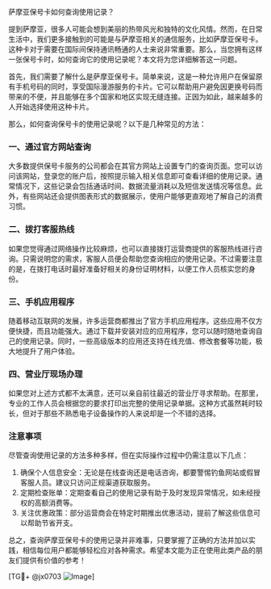 萨摩亚保号卡如何查询使用记录？

提到萨摩亚，很多人可能会想到美丽的热带风光和独特的文化风情。然而，在日常生活中，我们更多接触到的可能是与萨摩亚相关的通信服务，比如萨摩亚保号卡。这种卡对于需要在国际间保持通讯畅通的人士来说非常重要。那么，当您拥有这样一张保号卡时，如何查询它的使用记录呢？本文将为您详细解答这一问题。

首先，我们需要了解什么是萨摩亚保号卡。简单来说，这是一种允许用户在保留原有手机号码的同时，享受国际漫游服务的卡片。它可以帮助用户避免因更换号码而带来的不便，并且能够在多个国家和地区实现无缝连接。正因为如此，越来越多的人开始选择使用这种卡片。

那么，如何查询保号卡的使用记录呢？以下是几种常见的方法：

### 一、通过官方网站查询

大多数提供保号卡服务的公司都会在其官方网站上设置专门的查询页面。您可以访问该网站，登录您的账户后，按照提示输入相关信息即可查看详细的使用记录。通常情况下，这些记录会包括通话时间、数据流量消耗以及短信发送情况等信息。此外，有些网站还会提供图表形式的数据展示，使用户能够更直观地了解自己的消费习惯。

### 二、拨打客服热线

如果您觉得通过网络操作比较麻烦，也可以直接拨打运营商提供的客服热线进行咨询。只需说明您的需求，客服人员便会帮助您查询相应的使用记录。不过需要注意的是，在拨打电话时最好准备好相关的身份证明材料，以便工作人员核实您的身份。

### 三、手机应用程序

随着移动互联网的发展，许多运营商都推出了官方手机应用程序。这些应用不仅方便快捷，而且功能强大。通过下载并安装对应的应用程序，您可以随时随地查询自己的使用记录。同时，一些高级版本的应用还支持在线充值、修改套餐等功能，极大地提升了用户体验。

### 四、营业厅现场办理

如果您对上述方式都不太满意，还可以亲自前往最近的营业厅寻求帮助。在那里，专业的工作人员会根据您的要求打印出完整的使用记录单据。这种方式虽然耗时较长，但对于那些不熟悉电子设备操作的人来说却是一个不错的选择。

### 注意事项

尽管查询使用记录的方法多种多样，但在实际操作过程中仍需注意以下几点：

1. 确保个人信息安全：无论是在线查询还是电话咨询，都要警惕钓鱼网站或假冒客服人员。建议只访问正规渠道获取服务。
2. 定期检查账单：定期查看自己的使用记录有助于及时发现异常情况，如未经授权的高额消费等。
3. 关注优惠政策：部分运营商会在特定时期推出优惠活动，提前了解这些信息可以帮助节省开支。

总之，查询萨摩亚保号卡的使用记录并非难事，只要掌握了正确的方法并加以实践，相信每位用户都能够轻松应对各种需求。希望本文能为正在使用此类产品的朋友们提供有价值的参考！

[TG💪+ @jx0703 ![Image](https://github.com/user-attachments/assets/dbca1d08-cadb-493c-b0ec-ad6f7a83f270)]